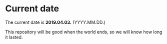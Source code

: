 # Current date

The current date is **2019.04.03.** (YYYY.MM.DD.)

This repository will be good when the world ends, so we will know how long it lasted.